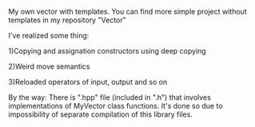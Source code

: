My own vector with templates.
You can find more simple project without templates in my repository "Vector" 

I've realized some thing:

1)Copying and assignation constructors using deep copying

2)Weird move semantics

3)Reloaded operators of input, output and so on

By the way:
There is ".hpp" file (included in ".h") that involves implementations of MyVector class functions. It's done so due to impossibility of separate compilation of this library files. 
